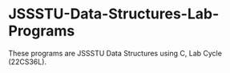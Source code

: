 # JSSSTU-Data-Structures-Lab-Programs
These programs are  JSSSTU Data Structures using C, Lab Cycle (22CS36L).  
